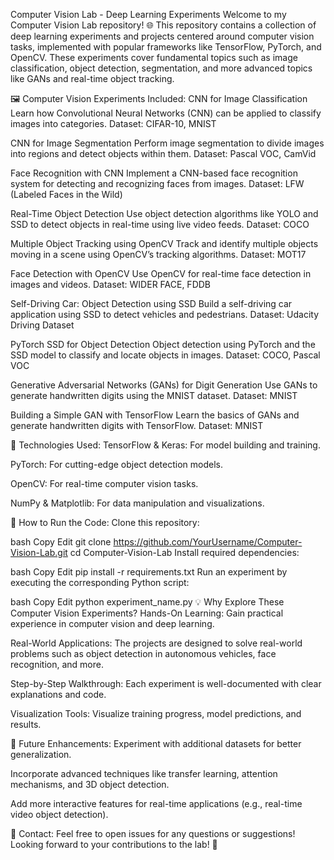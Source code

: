 Computer Vision Lab - Deep Learning Experiments
Welcome to my Computer Vision Lab repository! 🌐 This repository contains a collection of deep learning experiments and projects centered around computer vision tasks, implemented with popular frameworks like TensorFlow, PyTorch, and OpenCV. These experiments cover fundamental topics such as image classification, object detection, segmentation, and more advanced topics like GANs and real-time object tracking.

🖼️ Computer Vision Experiments Included:
CNN for Image Classification
Learn how Convolutional Neural Networks (CNN) can be applied to classify images into categories.
Dataset: CIFAR-10, MNIST

CNN for Image Segmentation
Perform image segmentation to divide images into regions and detect objects within them.
Dataset: Pascal VOC, CamVid

Face Recognition with CNN
Implement a CNN-based face recognition system for detecting and recognizing faces from images.
Dataset: LFW (Labeled Faces in the Wild)

Real-Time Object Detection
Use object detection algorithms like YOLO and SSD to detect objects in real-time using live video feeds.
Dataset: COCO

Multiple Object Tracking using OpenCV
Track and identify multiple objects moving in a scene using OpenCV’s tracking algorithms.
Dataset: MOT17

Face Detection with OpenCV
Use OpenCV for real-time face detection in images and videos.
Dataset: WIDER FACE, FDDB

Self-Driving Car: Object Detection using SSD
Build a self-driving car application using SSD to detect vehicles and pedestrians.
Dataset: Udacity Driving Dataset

PyTorch SSD for Object Detection
Object detection using PyTorch and the SSD model to classify and locate objects in images.
Dataset: COCO, Pascal VOC

Generative Adversarial Networks (GANs) for Digit Generation
Use GANs to generate handwritten digits using the MNIST dataset.
Dataset: MNIST

Building a Simple GAN with TensorFlow
Learn the basics of GANs and generate handwritten digits with TensorFlow.
Dataset: MNIST

🧰 Technologies Used:
TensorFlow & Keras: For model building and training.

PyTorch: For cutting-edge object detection models.

OpenCV: For real-time computer vision tasks.

NumPy & Matplotlib: For data manipulation and visualizations.

🚀 How to Run the Code:
Clone this repository:

bash
Copy
Edit
git clone https://github.com/YourUsername/Computer-Vision-Lab.git
cd Computer-Vision-Lab
Install required dependencies:

bash
Copy
Edit
pip install -r requirements.txt
Run an experiment by executing the corresponding Python script:

bash
Copy
Edit
python experiment_name.py
💡 Why Explore These Computer Vision Experiments?
Hands-On Learning: Gain practical experience in computer vision and deep learning.

Real-World Applications: The projects are designed to solve real-world problems such as object detection in autonomous vehicles, face recognition, and more.

Step-by-Step Walkthrough: Each experiment is well-documented with clear explanations and code.

Visualization Tools: Visualize training progress, model predictions, and results.

🎯 Future Enhancements:
Experiment with additional datasets for better generalization.

Incorporate advanced techniques like transfer learning, attention mechanisms, and 3D object detection.

Add more interactive features for real-time applications (e.g., real-time video object detection).

📩 Contact:
Feel free to open issues for any questions or suggestions!
Looking forward to your contributions to the lab! 🚀
